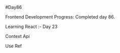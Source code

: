 #Day86

Frontend Development Progress: Completed day 86.

Learning React :- Day 23

Context Api

Use Ref